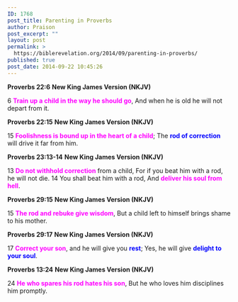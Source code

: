 ```yaml
---
ID: 1768
post_title: Parenting in Proverbs
author: Praison
post_excerpt: ""
layout: post
permalink: >
  https://biblerevelation.org/2014/09/parenting-in-proverbs/
published: true
post_date: 2014-09-22 10:45:26
---
```

<strong>Proverbs 22:6</strong>
<strong>New King James Version (NKJV)</strong>

6 <span style="color: #ff00ff;"><strong>Train up a child in the way he should go</strong></span>,
And when he is old he will not depart from it.

<strong>Proverbs 22:15</strong>
<strong>New King James Version (NKJV)</strong>

15 <span style="color: #ff00ff;"><strong>Foolishness is bound up in the heart of a child</strong></span>;
The <span style="color: #0000ff;"><strong>rod of correction</strong></span> will drive it far from him.

<strong>Proverbs 23:13-14</strong>
<strong> New King James Version (NKJV)</strong>

13 <span style="color: #ff00ff;"><strong>Do not withhold correction</strong></span> from a child,
For if you beat him with a rod, he will not die.
14 You shall beat him with a rod,
And <span style="color: #ff00ff;"><strong>deliver his soul from hell</strong></span>.

<strong>Proverbs 29:15</strong>
<strong> New King James Version (NKJV)</strong>

15 <span style="color: #ff00ff;"><strong>The rod and rebuke give wisdom</strong></span>,
But a child left to himself brings shame to his mother.

<strong>Proverbs 29:17</strong>
<strong> New King James Version (NKJV)</strong>

17 <span style="color: #ff00ff;"><strong>Correct your son</strong></span>, and he will give you <strong><span style="color: #0000ff;">rest</span></strong>;
Yes, he will give <strong><span style="color: #0000ff;">delight to your soul</span></strong>.

<strong>Proverbs 13:24</strong>
<strong> New King James Version (NKJV)</strong>

24 <span style="color: #ff00ff;"><strong>He who spares his rod hates his son</strong></span>,
But he who loves him disciplines him promptly.